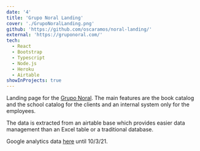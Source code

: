 ```yaml
---
date: '4'
title: 'Grupo Noral Landing'
cover: './GrupoNoralLanding.png'
github: 'https://github.com/oscaramos/noral-landing/'
external: 'https://gruponoral.com/'
tech:
  - React
  - Bootstrap
  - Typescript
  - Node.js
  - Heroku
  - Airtable
showInProjects: true
---
```


Landing page for the [Grupo Noral](https://www.facebook.com/Grupo-Noral-124130986253403).
The main features are the book catalog and the school catalog for the clients and an internal system only for the employees.

The data is extracted from an airtable base which provides easier data management than an Excel table
or a traditional database.

Google analytics data [here](https://github.com/oscaramos/portfolio/blob/main/content/featured/GrupoNoralLanding/screencapture-analytics-google-analytics-web-2021-03-10-09_09_01.png) until 10/3/21.
